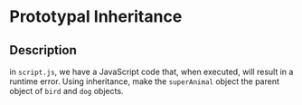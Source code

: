 # Prototypal Inheritance

## Description

in `script.js`, we have a JavaScript code that, when executed, will result in a runtime error.
Using inheritance, make the `superAnimal` object the parent object of `bird` and `dog` objects.
